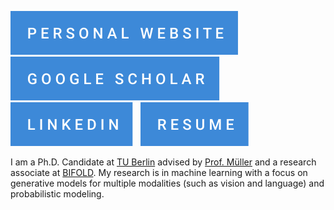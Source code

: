 [![](badge_personal-website.svg)](https://jannikwolff.github.io/)
&nbsp;
[![](badge_google-scholar.svg)](https://scholar.google.com/citations?user=5kwR-IgAAAAJ)
&nbsp;
[![](badge_linkedin.svg)](https://www.linkedin.com/in/jannik-wolff/)
&nbsp;
[![](badge_resume.svg)](https://jannikwolff.github.io/data/resume.pdf)

I am a Ph.D. Candidate at [TU Berlin](https://www.tu.berlin/en/) advised by [Prof. Müller](https://scholar.google.de/citations?user=jplQac8AAAAJ&hl=en&oi=ao) and a research associate at [BIFOLD](https://bifold.berlin/).
My research is in machine learning with a focus on generative models for multiple modalities (such as vision and language) and probabilistic modeling.
